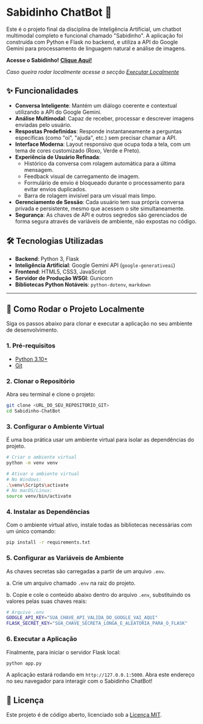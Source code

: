 # Sabidinho ChatBot 🤖

Este é o projeto final da disciplina de Inteligência Artificial, um chatbot multimodal completo e funcional chamado "Sabidinho". A aplicação foi construída com Python e Flask no backend, e utiliza a API do Google Gemini para processamento de linguagem natural e análise de imagens.

**Acesse o Sabidinho!** [**Clique Aqui!**](https://sabidinho-chatbot.onrender.com)

_Caso queira rodar localmente acesse a secção_ [_Executar Localmente_](#-como-rodar-o-projeto-localmente)

## ✨ Funcionalidades

- **Conversa Inteligente**: Mantém um diálogo coerente e contextual utilizando a API do Google Gemini.
- **Análise Multimodal**: Capaz de receber, processar e descrever imagens enviadas pelo usuário.
- **Respostas Predefinidas**: Responde instantaneamente a perguntas específicas (como "oi", "ajuda", etc.) sem precisar chamar a API.
- **Interface Moderna**: Layout responsivo que ocupa toda a tela, com um tema de cores customizado (Roxo, Verde e Preto).
- **Experiência de Usuário Refinada**:
  - Histórico da conversa com rolagem automática para a última mensagem.
  - Feedback visual de carregamento de imagem.
  - Formulário de envio é bloqueado durante o processamento para evitar envios duplicados.
  - Barra de rolagem invisível para um visual mais limpo.
- **Gerenciamento de Sessão**: Cada usuário tem sua própria conversa privada e persistente, mesmo que acessem o site simultaneamente.
- **Segurança**: As chaves de API e outros segredos são gerenciados de forma segura através de variáveis de ambiente, não expostas no código.

## 🛠️ Tecnologias Utilizadas

- **Backend**: Python 3, Flask
- **Inteligência Artificial**: Google Gemini API (`google-generativeai`)
- **Frontend**: HTML5, CSS3, JavaScript
- **Servidor de Produção WSGI**: Gunicorn
- **Bibliotecas Python Notáveis**: `python-dotenv`, `markdown`

---

## 🚀 Como Rodar o Projeto Localmente

Siga os passos abaixo para clonar e executar a aplicação no seu ambiente de desenvolvimento.

### 1. Pré-requisitos

- [Python 3.10+](https://www.python.org/downloads/)
- [Git](https://git-scm.com/downloads)

### 2. Clonar o Repositório

Abra seu terminal e clone o projeto:

```bash
git clone <URL_DO_SEU_REPOSITÓRIO_GIT>
cd Sabidinho-ChatBot
```

### 3. Configurar o Ambiente Virtual

É uma boa prática usar um ambiente virtual para isolar as dependências do projeto.

```bash
# Criar o ambiente virtual
python -m venv venv

# Ativar o ambiente virtual
# No Windows:
.\venv\Scripts\activate
# No macOS/Linux:
source venv/bin/activate
```

### 4. Instalar as Dependências

Com o ambiente virtual ativo, instale todas as bibliotecas necessárias com um único comando:

```bash
pip install -r requirements.txt
```

### 5. Configurar as Variáveis de Ambiente

As chaves secretas são carregadas a partir de um arquivo `.env`.

a. Crie um arquivo chamado `.env` na raiz do projeto.

b. Copie e cole o conteúdo abaixo dentro do arquivo `.env`, substituindo os valores pelas suas chaves reais:

```bash
# Arquivo .env
GOOGLE_API_KEY="SUA_CHAVE_API_VALIDA_DO_GOOGLE_VAI_AQUI"
FLASK_SECRET_KEY="SUA_CHAVE_SECRETA_LONGA_E_ALEATORIA_PARA_O_FLASK"
```

### 6. Executar a Aplicação

Finalmente, para iniciar o servidor Flask local:

```bash
python app.py
```

A aplicação estará rodando em `http://127.0.0.1:5000`. Abra este endereço no seu navegador para interagir com o Sabidinho ChatBot!

## 📜 Licença

Este projeto é de código aberto, licenciado sob a [Licença MIT](LICENSE).
